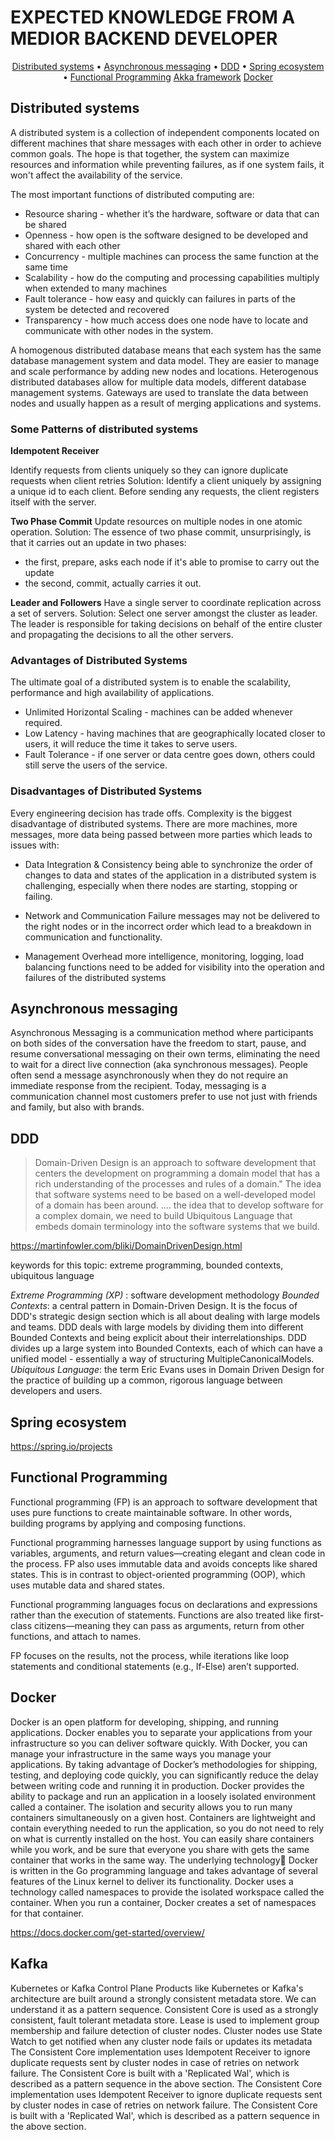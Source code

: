 # EXPECTED KNOWLEDGE FROM A MEDIOR BACKEND DEVELOPER


<p align="center">
  <a href="#distributed-systems">Distributed systems</a> •
  <a href="#asynchronous-messaging">Asynchronous messaging</a> •
  <a href="#ddd">DDD</a> •
  <a href="#spring-ecosystem">Spring ecosystem</a> •
  <a href="#functional-programming">Functional Programming</a>
  <a href="#akka-framework">Akka framework</a>
  <a href="#docker">Docker</a>
</p>

## Distributed systems

A distributed system is a collection of independent components located on different machines that share messages with each other in order to achieve common goals.
The hope is that together, the system can maximize resources and information while preventing failures, as if one system fails, it won't affect the availability of the service.

The most important functions of distributed computing are:

- Resource sharing - whether it’s the hardware, software or data that can be shared
- Openness - how open is the software designed to be developed and shared with each other
- Concurrency - multiple machines can process the same function at the same time
- Scalability - how do the computing and processing capabilities multiply when extended to many machines
- Fault tolerance - how easy and quickly can failures in parts of the system be detected and recovered
- Transparency - how much access does one node have to locate and communicate with other nodes in the system.

A homogenous distributed database means that each system has the same database management system and data model. They are easier to manage and scale performance by adding new nodes and locations.
Heterogenous distributed databases allow for multiple data models, different database management systems. Gateways are used to translate the data between nodes and usually happen as a result of merging applications and systems.

### Some Patterns of distributed systems

**Idempotent Receiver**

Identify requests from clients uniquely so they can ignore duplicate requests when client retries
Solution: Identify a client uniquely by assigning a unique id to each client. Before sending any requests, the client registers itself with the server.

**Two Phase Commit**
Update resources on multiple nodes in one atomic operation.
Solution: The essence of two phase commit, unsurprisingly, is that it carries out an update in two phases:

- the first, prepare, asks each node if it's able to promise to carry out the update
- the second, commit, actually carries it out.

**Leader and Followers**
Have a single server to coordinate replication across a set of servers.
Solution: Select one server amongst the cluster as leader. The leader is responsible for taking decisions on behalf of the entire cluster and propagating the decisions to all the other servers.


### Advantages of Distributed Systems

The ultimate goal of a distributed system is to enable the scalability, performance and high availability of applications.

- Unlimited Horizontal Scaling - machines can be added whenever required.
- Low Latency - having machines that are geographically located closer to users, it will reduce the time it takes to serve users.
- Fault Tolerance - if one server or data centre goes down, others could still serve the users of the service.


### Disadvantages of Distributed Systems

Every engineering decision has trade offs. Complexity is the biggest disadvantage of distributed systems. There are more machines, more messages, more data being passed between more parties which leads to issues with:

- Data Integration & Consistency
being able to synchronize the order of changes to data and states of the application in a distributed system is challenging, especially when there nodes are starting, stopping or failing.

- Network and Communication Failure
messages may not be delivered to the right nodes or in the incorrect order which lead to a breakdown in communication and functionality.

- Management Overhead
more intelligence, monitoring, logging, load balancing functions need to be added for visibility into the operation and failures of the distributed systems


## Asynchronous messaging

Asynchronous Messaging is a communication method where participants on both sides of the conversation have the freedom to start, pause, and resume conversational messaging on their own terms, eliminating the need to wait for a direct live connection (aka synchronous messages).
People often send a message asynchronously when they do not require an immediate response from the recipient. Today, messaging is a communication channel most customers prefer to use not just with friends and family, but also with brands.


## DDD

> Domain-Driven Design is an approach to software development that centers the development on programming a domain model that has a rich understanding of the processes and rules of a domain."
> The idea that software systems need to be based on a well-developed model of a domain has been around.
> .... the idea that to develop software for a complex domain, we need to build Ubiquitous Language that embeds domain terminology into the software systems that we build.

https://martinfowler.com/bliki/DomainDrivenDesign.html

keywords for this topic: extreme programming, bounded contexts, ubiquitous language

*Extreme Programming (XP)* : software development methodology
*Bounded Contexts*: a central pattern in Domain-Driven Design. It is the focus of DDD's strategic design section which is all about dealing with large models and teams. DDD deals with large models by dividing them into different Bounded Contexts and being explicit about their interrelationships.
DDD divides up a large system into Bounded Contexts, each of which can have a unified model - essentially a way of structuring MultipleCanonicalModels.
*Ubiquitous Language*: the term Eric Evans uses in Domain Driven Design for the practice of building up a common, rigorous language between developers and users.

## Spring ecosystem

https://spring.io/projects

## Functional Programming

Functional programming (FP) is an approach to software development that uses pure functions to create maintainable software. In other words, building programs by applying and composing functions.

Functional programming harnesses language support by using functions as variables, arguments, and return values—creating elegant and clean code in the process. FP also uses immutable data and avoids concepts like shared states. This is in contrast to object-oriented programming (OOP), which uses mutable data and shared states.

Functional programming languages focus on declarations and expressions rather than the execution of statements. Functions are also treated like first-class citizens—meaning they can pass as arguments, return from other functions, and attach to names.

FP focuses on the results, not the process, while iterations like loop statements and conditional statements (e.g., If-Else) aren’t supported.


## Docker

Docker is an open platform for developing, shipping, and running applications. Docker enables you to separate your applications from your infrastructure so you can deliver software quickly. With Docker, you can manage your infrastructure in the same ways you manage your applications. By taking advantage of Docker’s methodologies for shipping, testing, and deploying code quickly, you can significantly reduce the delay between writing code and running it in production.
Docker provides the ability to package and run an application in a loosely isolated environment called a container. The isolation and security allows you to run many containers simultaneously on a given host. Containers are lightweight and contain everything needed to run the application, so you do not need to rely on what is currently installed on the host. You can easily share containers while you work, and be sure that everyone you share with gets the same container that works in the same way.
The underlying technology🔗
Docker is written in the Go programming language and takes advantage of several features of the Linux kernel to deliver its functionality. Docker uses a technology called namespaces to provide the isolated workspace called the container. When you run a container, Docker creates a set of namespaces for that container.

https://docs.docker.com/get-started/overview/


## Kafka

Kubernetes or Kafka Control Plane
Products like Kubernetes or Kafka's architecture are built around a strongly consistent metadata store. We can understand it as a pattern sequence. Consistent Core is used as a strongly consistent, fault tolerant metadata store. Lease is used to implement group membership and failure detection of cluster nodes. Cluster nodes use State Watch to get notified when any cluster node fails or updates its metadata The Consistent Core implementation uses Idempotent Receiver to ignore duplicate requests sent by cluster nodes in case of retries on network failure. The Consistent Core is built with a 'Replicated Wal', which is described as a pattern sequence in the above section.
The Consistent Core implementation uses Idempotent Receiver to ignore duplicate requests sent by cluster nodes in case of retries on network failure. The Consistent Core is built with a 'Replicated Wal', which is described as a pattern sequence in the above section.